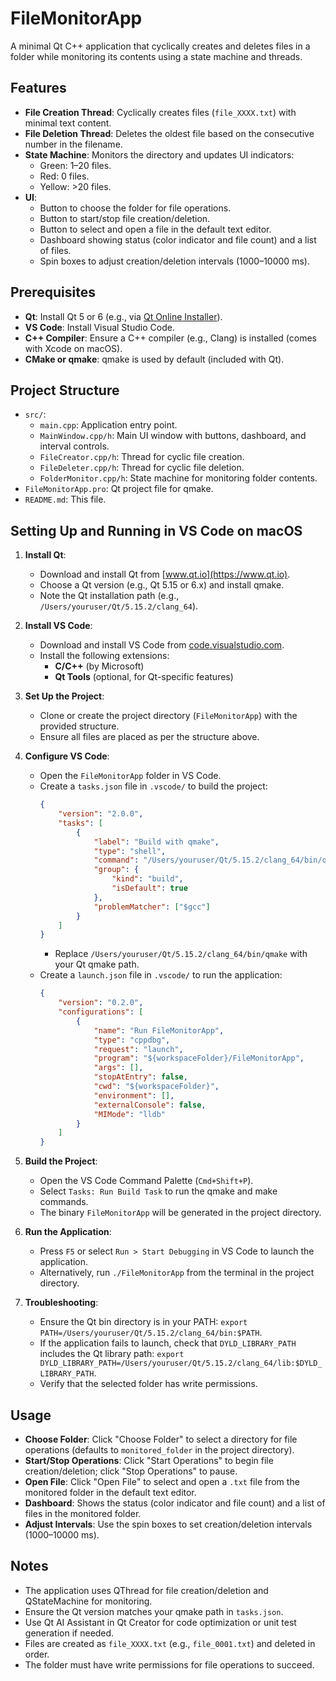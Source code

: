 # FileMonitorApp

A minimal Qt C++ application that cyclically creates and deletes files in a folder while monitoring its contents using a state machine and threads.

## Features
- **File Creation Thread**: Cyclically creates files (`file_XXXX.txt`) with minimal text content.
- **File Deletion Thread**: Deletes the oldest file based on the consecutive number in the filename.
- **State Machine**: Monitors the directory and updates UI indicators:
  - Green: 1–20 files.
  - Red: 0 files.
  - Yellow: >20 files.
- **UI**:
  - Button to choose the folder for file operations.
  - Button to start/stop file creation/deletion.
  - Button to select and open a file in the default text editor.
  - Dashboard showing status (color indicator and file count) and a list of files.
  - Spin boxes to adjust creation/deletion intervals (1000–10000 ms).

## Prerequisites
- **Qt**: Install Qt 5 or 6 (e.g., via [Qt Online Installer](https://www.qt.io/download)).
- **VS Code**: Install Visual Studio Code.
- **C++ Compiler**: Ensure a C++ compiler (e.g., Clang) is installed (comes with Xcode on macOS).
- **CMake or qmake**: qmake is used by default (included with Qt).

## Project Structure
- `src/`:
  - `main.cpp`: Application entry point.
  - `MainWindow.cpp/h`: Main UI window with buttons, dashboard, and interval controls.
  - `FileCreator.cpp/h`: Thread for cyclic file creation.
  - `FileDeleter.cpp/h`: Thread for cyclic file deletion.
  - `FolderMonitor.cpp/h`: State machine for monitoring folder contents.
- `FileMonitorApp.pro`: Qt project file for qmake.
- `README.md`: This file.

## Setting Up and Running in VS Code on macOS
1. **Install Qt**:
   - Download and install Qt from [www.qt.io](https://www.qt.io).
   - Choose a Qt version (e.g., Qt 5.15 or 6.x) and install qmake.
   - Note the Qt installation path (e.g., `/Users/youruser/Qt/5.15.2/clang_64`).

2. **Install VS Code**:
   - Download and install VS Code from [code.visualstudio.com](https://code.visualstudio.com).
   - Install the following extensions:
     - **C/C++** (by Microsoft)
     - **Qt Tools** (optional, for Qt-specific features)

3. **Set Up the Project**:
   - Clone or create the project directory (`FileMonitorApp`) with the provided structure.
   - Ensure all files are placed as per the structure above.

4. **Configure VS Code**:
   - Open the `FileMonitorApp` folder in VS Code.
   - Create a `tasks.json` file in `.vscode/` to build the project:
     ```json
     {
         "version": "2.0.0",
         "tasks": [
             {
                 "label": "Build with qmake",
                 "type": "shell",
                 "command": "/Users/youruser/Qt/5.15.2/clang_64/bin/qmake FileMonitorApp.pro && make",
                 "group": {
                     "kind": "build",
                     "isDefault": true
                 },
                 "problemMatcher": ["$gcc"]
             }
         ]
     }
     ```
     - Replace `/Users/youruser/Qt/5.15.2/clang_64/bin/qmake` with your Qt qmake path.
   - Create a `launch.json` file in `.vscode/` to run the application:
     ```json
     {
         "version": "0.2.0",
         "configurations": [
             {
                 "name": "Run FileMonitorApp",
                 "type": "cppdbg",
                 "request": "launch",
                 "program": "${workspaceFolder}/FileMonitorApp",
                 "args": [],
                 "stopAtEntry": false,
                 "cwd": "${workspaceFolder}",
                 "environment": [],
                 "externalConsole": false,
                 "MIMode": "lldb"
             }
         ]
     }
     ```

5. **Build the Project**:
   - Open the VS Code Command Palette (`Cmd+Shift+P`).
   - Select `Tasks: Run Build Task` to run the qmake and make commands.
   - The binary `FileMonitorApp` will be generated in the project directory.

6. **Run the Application**:
   - Press `F5` or select `Run > Start Debugging` in VS Code to launch the application.
   - Alternatively, run `./FileMonitorApp` from the terminal in the project directory.

7. **Troubleshooting**:
   - Ensure the Qt bin directory is in your PATH: `export PATH=/Users/youruser/Qt/5.15.2/clang_64/bin:$PATH`.
   - If the application fails to launch, check that `DYLD_LIBRARY_PATH` includes the Qt library path: `export DYLD_LIBRARY_PATH=/Users/youruser/Qt/5.15.2/clang_64/lib:$DYLD_LIBRARY_PATH`.
   - Verify that the selected folder has write permissions.

## Usage
- **Choose Folder**: Click "Choose Folder" to select a directory for file operations (defaults to `monitored_folder` in the project directory).
- **Start/Stop Operations**: Click "Start Operations" to begin file creation/deletion; click "Stop Operations" to pause.
- **Open File**: Click "Open File" to select and open a `.txt` file from the monitored folder in the default text editor.
- **Dashboard**: Shows the status (color indicator and file count) and a list of files in the monitored folder.
- **Adjust Intervals**: Use the spin boxes to set creation/deletion intervals (1000–10000 ms).

## Notes
- The application uses QThread for file creation/deletion and QStateMachine for monitoring.
- Ensure the Qt version matches your qmake path in `tasks.json`.
- Use Qt AI Assistant in Qt Creator for code optimization or unit test generation if needed.
- Files are created as `file_XXXX.txt` (e.g., `file_0001.txt`) and deleted in order.
- The folder must have write permissions for file operations to succeed.
